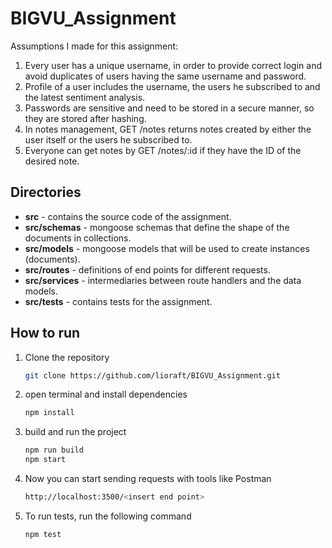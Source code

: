 # BIGVU_Assignment
Assumptions I made for this assignment:
1. Every user has a unique username, in order to provide correct login and avoid duplicates of users having the same username and password.
2. Profile of a user includes the username, the users he subscribed to and the latest sentiment analysis.
3. Passwords are sensitive and need to be stored in a secure manner, so they are stored after hashing.
4. In notes management, GET /notes returns notes created by either the user itself or the users he subscribed to.
5. Everyone can get notes by GET /notes/:id if they have the ID of the desired note.
## Directories
- **src** - contains the source code of the assignment.
- **src/schemas** - mongoose schemas that define the shape of the documents in collections.
- **src/models** - mongoose models that will be used to create instances (documents).
- **src/routes** - definitions of end points for different requests.
- **src/services** - intermediaries between route handlers and the data models.
- **src/tests** - contains tests for the assignment.

## How to run
1. Clone the repository
   ```bash
   git clone https://github.com/lioraft/BIGVU_Assignment.git
2. open terminal and install dependencies
   ```bash
   npm install
3. build and run the project
   ```bash
   npm run build
   npm start
4. Now you can start sending requests with tools like Postman
   ```bash
   http://localhost:3500/<insert end point>
5. To run tests, run the following command
   ```bash
   npm test
   